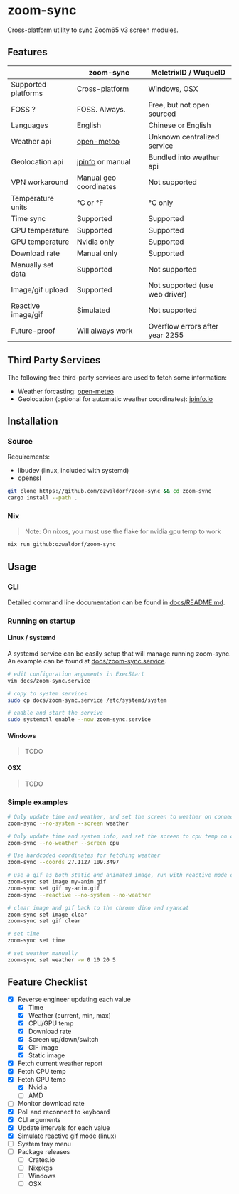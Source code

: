 # zoom-sync

Cross-platform utility to sync Zoom65 v3 screen modules.

## Features

|                     | zoom-sync              | MeletrixID / WuqueID            |
| ------------------- | ---------------------- | ------------------------------- |
| Supported platforms | Cross-platform         | Windows, OSX                    |
| FOSS ?              | FOSS. Always.          | Free, but not open sourced      |
| Languages           | English                | Chinese or English              |
| Weather api         | [open-meteo](https://open-meteo.com) | Unknown centralized service |
| Geolocation api     | [ipinfo](https://ipinfo.io) or manual | Bundled into weather api |
| VPN workaround      | Manual geo coordinates | Not supported                     |
| Temperature units   | °C or °F               | °C only                         |
| Time sync           | Supported              | Supported                       |
| CPU temperature     | Supported              | Supported                       |
| GPU temperature     | Nvidia only            | Supported                       |
| Download rate       | Manual only            | Supported                       |
| Manually set data   | Supported              | Not supported                   |
| Image/gif upload    | Supported              | Not supported (use web driver)  |
| Reactive image/gif  | Simulated              | Not supported                   |
| Future-proof        | Will always work       | Overflow errors after year 2255 |

## Third Party Services

The following free third-party services are used to fetch some information:

- Weather forcasting: [open-meteo](https://open-meteo.com)
- Geolocation (optional for automatic weather coordinates): [ipinfo.io](https://ipinfo.io)

## Installation

### Source

Requirements:

- libudev (linux, included with systemd)
- openssl

```bash
git clone https://github.com/ozwaldorf/zoom-sync && cd zoom-sync
cargo install --path .
```

### Nix

> Note: On nixos, you must use the flake for nvidia gpu temp to work

```bash
nix run github:ozwaldorf/zoom-sync
```

## Usage

### CLI

Detailed command line documentation can be found in [docs/README.md](./docs/README.md).

### Running on startup

#### Linux / systemd

A systemd service can be easily setup that will manage running zoom-sync.
An example can be found at [docs/zoom-sync.service](./docs/zoom-sync.service).

```bash
# edit configuration arguments in ExecStart
vim docs/zoom-sync.service

# copy to system services
sudo cp docs/zoom-sync.service /etc/systemd/system

# enable and start the servive
sudo systemctl enable --now zoom-sync.service
```

#### Windows

> TODO

#### OSX

> TODO

### Simple examples

```bash
# Only update time and weather, and set the screen to weather on connect:
zoom-sync --no-system --screen weather

# Only update time and system info, and set the screen to cpu temp on connect:
zoom-sync --no-weather --screen cpu

# Use hardcoded coordinates for fetching weather
zoom-sync --coords 27.1127 109.3497

# use a gif as both static and animated image, run with reactive mode enabled and no other data
zoom-sync set image my-anim.gif
zoom-sync set gif my-anim.gif
zoom-sync --reactive --no-system --no-weather

# clear image and gif back to the chrome dino and nyancat
zoom-sync set image clear
zoom-sync set gif clear

# set time
zoom-sync set time

# set weather manually
zoom-sync set weather -w 0 10 20 5
```

## Feature Checklist

- [x] Reverse engineer updating each value
  - [x] Time
  - [x] Weather (current, min, max)
  - [x] CPU/GPU temp
  - [x] Download rate
  - [x] Screen up/down/switch
  - [x] GIF image
  - [x] Static image
- [x] Fetch current weather report
- [x] Fetch CPU temp
- [x] Fetch GPU temp
  - [x] Nvidia
  - [ ] AMD
- [ ] Monitor download rate
- [x] Poll and reconnect to keyboard
- [x] CLI arguments
- [x] Update intervals for each value
- [x] Simulate reactive gif mode (linux)
- [ ] System tray menu
- [ ] Package releases
  - [ ] Crates.io
  - [ ] Nixpkgs
  - [ ] Windows
  - [ ] OSX
